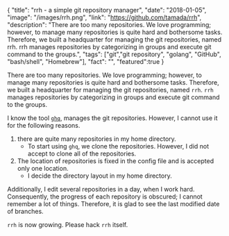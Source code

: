 {
  "title": "rrh - a simple git repository manager",
  "date": "2018-01-05",
  "image": "/images/rrh.png",
  "link": "https://github.com/tamada/rrh",
  "description": "There are too many repositories. We love programming; however, to manage many repositories is quite hard and bothersome tasks. Therefore, we built a headquarter for managing the git repositories, named rrh. rrh manages repositories by categorizing in groups and execute git command to the groups.",
  "tags": ["git","git repository", "golang", "GitHub", "bash/shell", "Homebrew"],
  "fact": "",
  "featured":true
}


There are too many repositories. We love programming; however, to manage many repositories is quite hard and bothersome tasks. Therefore, we built a headquarter for managing the git repositories, named `rrh`. `rrh` manages repositories by categorizing in groups and execute git command to the groups.

I know the tool [`ghq`](https://github.com/motemen/ghq), manages the git repositories. However, I cannot use it for the following reasons.

1. there are quite many repositories in my home directory.
    * To start using `ghq`, we clone the repositories. However, I did not accept to clone all of the repositories.
2. The location of repositories is fixed in the config file and is accepted only one location.
    * I decide the directory layout in my home directory.

Additionally, I edit several repositories in a day, when I work hard. Consequently, the progress of each repository is obscured; I cannot remember a lot of things. Therefore, it is glad to see the last modified date of branches.

`rrh` is now growing. Please hack `rrh` itself.
